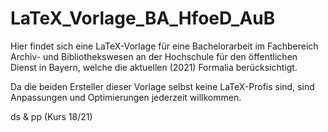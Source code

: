 # LaTeX_Vorlage_BA_HfoeD_AuB
Hier findet sich eine LaTeX-Vorlage für eine Bachelorarbeit im Fachbereich Archiv- und Bibliothekswesen an der Hochschule für den öffentlichen Dienst in Bayern, welche die aktuellen (2021) Formalia berücksichtigt.

Da die beiden Ersteller dieser Vorlage selbst keine LaTeX-Profis sind, sind Anpassungen und Optimierungen jederzeit willkommen.

ds & pp (Kurs 18/21)
